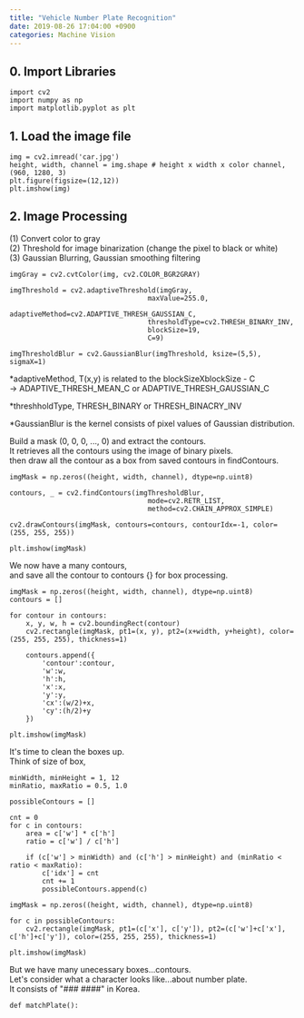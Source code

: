 ```yaml
---
title: "Vehicle Number Plate Recognition"
date: 2019-08-26 17:04:00 +0900
categories: Machine Vision
---
```


## 0. Import Libraries
```
import cv2
import numpy as np
import matplotlib.pyplot as plt
```

## 1. Load the image file
```
img = cv2.imread('car.jpg')
height, width, channel = img.shape # height x width x color channel, (960, 1280, 3)
plt.figure(figsize=(12,12))
plt.imshow(img)
```

## 2. Image Processing
(1) Convert color to gray     
(2) Threshold for image binarization (change the pixel to black or white)     
(3) Gaussian Blurring, Gaussian smoothing filtering     
```
imgGray = cv2.cvtColor(img, cv2.COLOR_BGR2GRAY)

imgThreshold = cv2.adaptiveThreshold(imgGray,
                                  maxValue=255.0,
                                  adaptiveMethod=cv2.ADAPTIVE_THRESH_GAUSSIAN_C,
                                  thresholdType=cv2.THRESH_BINARY_INV,
                                  blockSize=19,
                                  C=9)
                                  
imgThresholdBlur = cv2.GaussianBlur(imgThreshold, ksize=(5,5), sigmaX=1)                         
```

*adaptiveMethod, T(x,y) is related to the blockSizeXblockSize - C      
-> ADAPTIVE_THRESH_MEAN_C or ADAPTIVE_THRESH_GAUSSIAN_C     

*threshholdType, THRESH_BINARY or THRESH_BINACRY_INV

*GaussianBlur is the kernel consists of pixel values of Gaussian distribution.

Build a mask (0, 0, 0, ..., 0) and extract the contours.      
It retrieves all the contours using the image of binary pixels.     
then draw all the contour as a box from saved contours in findContours.
```
imgMask = np.zeros((height, width, channel), dtype=np.uint8)

contours, _ = cv2.findContours(imgThresholdBlur,
                                  mode=cv2.RETR_LIST,
                                  method=cv2.CHAIN_APPROX_SIMPLE)

cv2.drawContours(imgMask, contours=contours, contourIdx=-1, color=(255, 255, 255))

plt.imshow(imgMask)
```

We now have a many contours,      
and save all the contour to contours {} for box processing.
```
imgMask = np.zeros((height, width, channel), dtype=np.uint8)
contours = []

for contour in contours:
    x, y, w, h = cv2.boundingRect(contour)
    cv2.rectangle(imgMask, pt1=(x, y), pt2=(x+width, y+height), color=(255, 255, 255), thickness=1)
    
    contours.append({
        'contour':contour,
        'w':w,
        'h':h,
        'x':x,
        'y':y,
        'cx':(w/2)+x,
        'cy':(h/2)+y
    })
    
plt.imshow(imgMask)
```

It's time to clean the boxes up.      
Think of size of box, 
```
minWidth, minHeight = 1, 12
minRatio, maxRatio = 0.5, 1.0

possibleContours = []

cnt = 0
for c in contours:
    area = c['w'] * c['h']
    ratio = c['w'] / c['h']
    
    if (c['w'] > minWidth) and (c['h'] > minHeight) and (minRatio < ratio < maxRatio):
        c['idx'] = cnt
        cnt += 1
        possibleContours.append(c)
        
imgMask = np.zeros((height, width, channel), dtype=np.uint8)

for c in possibleContours:
    cv2.rectangle(imgMask, pt1=(c['x'], c['y']), pt2=(c['w']+c['x'], c['h']+c['y']), color=(255, 255, 255), thickness=1)

plt.imshow(imgMask)
```

But we have many unecessary boxes...contours.     
Let's consider what a character looks like...about number plate.      
It consists of "### ####" in Korea.

```
def matchPlate():
```
